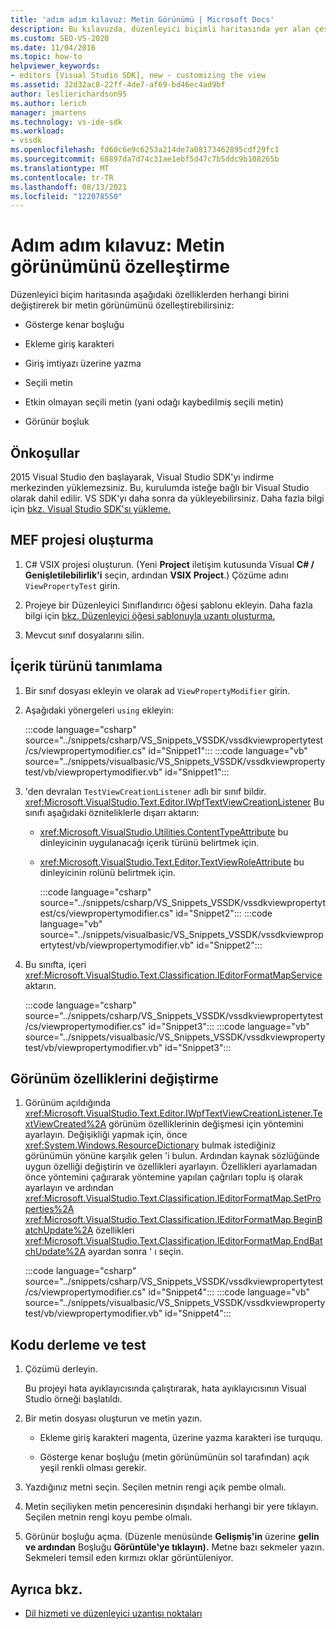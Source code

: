 ```yaml
---
title: 'adım adım kılavuz: Metin Görünümü | Microsoft Docs'
description: Bu kılavuzda, düzenleyici biçimli haritasında yer alan çeşitli özelliklerden herhangi birini değiştirerek metin görünümünü özelleştirmeyi öğrenin.
ms.custom: SEO-VS-2020
ms.date: 11/04/2016
ms.topic: how-to
helpviewer_keywords:
- editors [Visual Studio SDK], new - customizing the view
ms.assetid: 32d32ac8-22ff-4de7-af69-bd46ec4ad9bf
author: leslierichardson95
ms.author: lerich
manager: jmartens
ms.technology: vs-ide-sdk
ms.workload:
- vssdk
ms.openlocfilehash: fd60c6e9c6253a214de7a08173462895cdf29fc1
ms.sourcegitcommit: 68897da7d74c31ae1ebf5d47c7b5ddc9b108265b
ms.translationtype: MT
ms.contentlocale: tr-TR
ms.lasthandoff: 08/13/2021
ms.locfileid: "122078550"
---
```

# <a name="walkthrough-customize-the-text-view"></a>Adım adım kılavuz: Metin görünümünü özelleştirme
Düzenleyici biçim haritasında aşağıdaki özelliklerden herhangi birini değiştirerek bir metin görünümünü özelleştirebilirsiniz:

- Gösterge kenar boşluğu

- Ekleme giriş karakteri

- Giriş imtiyazı üzerine yazma

- Seçili metin

- Etkin olmayan seçili metin (yani odağı kaybedilmiş seçili metin)

- Görünür boşluk

## <a name="prerequisites"></a>Önkoşullar
 2015 Visual Studio den başlayarak, Visual Studio SDK'yı indirme merkezinden yüklemezsiniz. Bu, kurulumda isteğe bağlı bir Visual Studio olarak dahil edilir. VS SDK'yı daha sonra da yükleyebilirsiniz. Daha fazla bilgi için [bkz. Visual Studio SDK'sı yükleme.](../extensibility/installing-the-visual-studio-sdk.md)

## <a name="create-a-mef-project"></a>MEF projesi oluşturma

1. C# VSIX projesi oluşturun. (Yeni **Project** iletişim kutusunda Visual **C# / Genişletilebilirlik'i** seçin, ardından **VSIX Project**.) Çözüme adını `ViewPropertyTest` girin.

2. Projeye bir Düzenleyici Sınıflandırıcı öğesi şablonu ekleyin. Daha fazla bilgi için [bkz. Düzenleyici öğesi şablonuyla uzantı oluşturma.](../extensibility/creating-an-extension-with-an-editor-item-template.md)

3. Mevcut sınıf dosyalarını silin.

## <a name="define-the-content-type"></a>İçerik türünü tanımlama

1. Bir sınıf dosyası ekleyin ve olarak ad `ViewPropertyModifier` girin.

2. Aşağıdaki yönergeleri `using` ekleyin:

    :::code language="csharp" source="../snippets/csharp/VS_Snippets_VSSDK/vssdkviewpropertytest/cs/viewpropertymodifier.cs" id="Snippet1":::
    :::code language="vb" source="../snippets/visualbasic/VS_Snippets_VSSDK/vssdkviewpropertytest/vb/viewpropertymodifier.vb" id="Snippet1":::

3. 'den devralan `TestViewCreationListener` adlı bir sınıf bildir. <xref:Microsoft.VisualStudio.Text.Editor.IWpfTextViewCreationListener> Bu sınıfı aşağıdaki özniteliklerle dışarı aktarın:

   - <xref:Microsoft.VisualStudio.Utilities.ContentTypeAttribute> bu dinleyicinin uygulanacağı içerik türünü belirtmek için.

   - <xref:Microsoft.VisualStudio.Text.Editor.TextViewRoleAttribute> bu dinleyicinin rolünü belirtmek için.

     :::code language="csharp" source="../snippets/csharp/VS_Snippets_VSSDK/vssdkviewpropertytest/cs/viewpropertymodifier.cs" id="Snippet2":::
     :::code language="vb" source="../snippets/visualbasic/VS_Snippets_VSSDK/vssdkviewpropertytest/vb/viewpropertymodifier.vb" id="Snippet2":::

4. Bu sınıfta, içeri <xref:Microsoft.VisualStudio.Text.Classification.IEditorFormatMapService> aktarın.

    :::code language="csharp" source="../snippets/csharp/VS_Snippets_VSSDK/vssdkviewpropertytest/cs/viewpropertymodifier.cs" id="Snippet3":::
    :::code language="vb" source="../snippets/visualbasic/VS_Snippets_VSSDK/vssdkviewpropertytest/vb/viewpropertymodifier.vb" id="Snippet3":::

## <a name="change-the-view-properties"></a>Görünüm özelliklerini değiştirme

1. Görünüm açıldığında <xref:Microsoft.VisualStudio.Text.Editor.IWpfTextViewCreationListener.TextViewCreated%2A> görünüm özelliklerinin değişmesi için yöntemini ayarlayın. Değişikliği yapmak için, önce <xref:System.Windows.ResourceDictionary> bulmak istediğiniz görünümün yönüne karşılık gelen 'i bulun. Ardından kaynak sözlüğünde uygun özelliği değiştirin ve özellikleri ayarlayın. Özellikleri ayarlamadan önce yöntemini çağırarak yöntemine yapılan çağrıları toplu iş olarak ayarlayın ve ardından <xref:Microsoft.VisualStudio.Text.Classification.IEditorFormatMap.SetProperties%2A> <xref:Microsoft.VisualStudio.Text.Classification.IEditorFormatMap.BeginBatchUpdate%2A> özellikleri <xref:Microsoft.VisualStudio.Text.Classification.IEditorFormatMap.EndBatchUpdate%2A> ayardan sonra ' ı seçin.

    :::code language="csharp" source="../snippets/csharp/VS_Snippets_VSSDK/vssdkviewpropertytest/cs/viewpropertymodifier.cs" id="Snippet4":::
    :::code language="vb" source="../snippets/visualbasic/VS_Snippets_VSSDK/vssdkviewpropertytest/vb/viewpropertymodifier.vb" id="Snippet4":::

## <a name="build-and-test-the-code"></a>Kodu derleme ve test

1. Çözümü derleyin.

     Bu projeyi hata ayıklayıcısında çalıştırarak, hata ayıklayıcısının Visual Studio örneği başlatıldı.

2. Bir metin dosyası oluşturun ve metin yazın.

    - Ekleme giriş karakteri magenta, üzerine yazma karakteri ise turququ.

    - Gösterge kenar boşluğu (metin görünümünün sol tarafından) açık yeşil renkli olması gerekir.

3. Yazdığınız metni seçin. Seçilen metnin rengi açık pembe olmalı.

4. Metin seçiliyken metin penceresinin dışındaki herhangi bir yere tıklayın. Seçilen metnin rengi koyu pembe olmalı.

5. Görünür boşluğu açma. (Düzenle menüsünde **Gelişmiş'in** üzerine **gelin ve ardından** Boşluğu **Görüntüle'ye tıklayın).** Metne bazı sekmeler yazın. Sekmeleri temsil eden kırmızı oklar görüntüleniyor.

## <a name="see-also"></a>Ayrıca bkz.
- [Dil hizmeti ve düzenleyici uzantısı noktaları](../extensibility/language-service-and-editor-extension-points.md)
